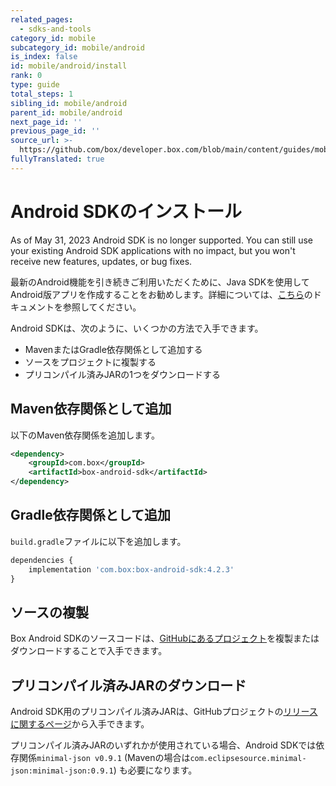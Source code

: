 ```yaml
---
related_pages:
  - sdks-and-tools
category_id: mobile
subcategory_id: mobile/android
is_index: false
id: mobile/android/install
rank: 0
type: guide
total_steps: 1
sibling_id: mobile/android
parent_id: mobile/android
next_page_id: ''
previous_page_id: ''
source_url: >-
  https://github.com/box/developer.box.com/blob/main/content/guides/mobile/android/install.md
fullyTranslated: true
---
```

# Android SDKのインストール

<Message type="warning">

As of May 31, 2023 Android SDK is no longer supported. You can still use your existing Android SDK applications with no impact, but you won't receive new features, updates, or bug fixes.

最新のAndroid機能を引き続きご利用いただくために、Java SDKを使用してAndroid版アプリを作成することをお勧めします。詳細については、[こちら][android-docs]のドキュメントを参照してください。

</Message>

Android SDKは、次のように、いくつかの方法で入手できます。

* MavenまたはGradle依存関係として追加する
* ソースをプロジェクトに複製する
* プリコンパイル済みJARの1つをダウンロードする

## Maven依存関係として追加

以下のMaven依存関係を追加します。

```xml
<dependency>
    <groupId>com.box</groupId>
    <artifactId>box-android-sdk</artifactId>
</dependency>
```

## Gradle依存関係として追加

`build.gradle`ファイルに以下を追加します。

```js
dependencies {
    implementation 'com.box:box-android-sdk:4.2.3'
}
```

## ソースの複製

Box Android SDKのソースコードは、[GitHubにあるプロジェクト][android-sdk-github]を複製またはダウンロードすることで入手できます。

## プリコンパイル済みJARのダウンロード

Android SDK用のプリコンパイル済みJARは、GitHubプロジェクトの[リリースに関するページ][android-sdk-github-releases]から入手できます。

<Message warning>

プリコンパイル済みJARのいずれかが使用されている場合、Android SDKでは依存関係`minimal-json v0.9.1` (Mavenの場合は`com.eclipsesource.minimal-json:minimal-json:0.9.1`) も必要になります。

</Message>

[android-sdk-github]: https://github.com/box/box-android-sdk/tree/master/box-content-sdk

[android-sdk-github-releases]: https://github.com/box/box-android-sdk/releases

[android-docs]: https://github.com/box/box-java-sdk/blob/main/doc/android.md

